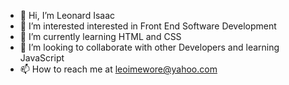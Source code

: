 - 👋 Hi, I’m Leonard Isaac
- 👀 I’m interested interested in Front End Software Development
- 🌱 I’m currently learning HTML and CSS
- 💞️ I’m looking to collaborate with other Developers and learning JavaScript
- 📫 How to reach me at leoimewore@yahoo.com

<!---
leoimewore/leoimewore is a ✨ special ✨ repository because its `README.md` (this file) appears on your GitHub profile.
You can click the Preview link to take a look at your changes.
--->
